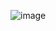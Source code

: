 ![image](https://user-images.githubusercontent.com/107438747/205467242-3e722930-d2b3-4912-96b2-f6537bb26605.png)
